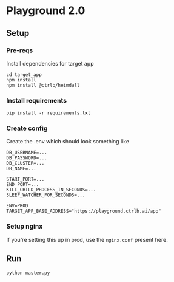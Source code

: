 # Playground 2.0

## Setup
### Pre-reqs
Install dependencies for target app
```
cd target_app
npm install
npm install @ctrlb/heimdall
```
### Install requirements
```
pip install -r requirements.txt
```

### Create config
Create the .env which should look something like
```
DB_USERNAME=...
DB_PASSWORD=...
DB_CLUSTER=...
DB_NAME=...

START_PORT=...
END_PORT=...
KILL_CHILD_PROCESS_IN_SECONDS=...
SLEEP_WATCHER_FOR_SECONDS=...

ENV=PROD
TARGET_APP_BASE_ADDRESS="https://playground.ctrlb.ai/app"
```

### Setup nginx
If you're setting this up in prod, use the `nginx.conf` present here.

## Run
```
python master.py
```